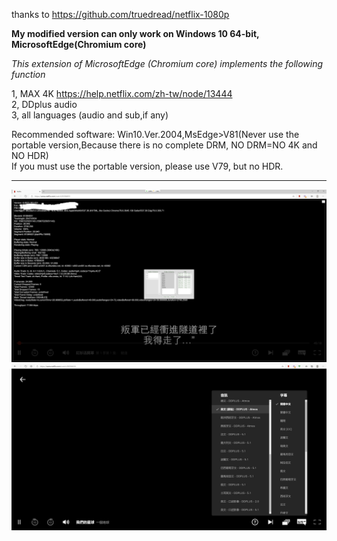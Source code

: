 thanks to https://github.com/truedread/netflix-1080p

**My modified version can only work on Windows 10 64-bit, MicrosoftEdge(Chromium core)**

*This extension of MicrosoftEdge (Chromium core) implements the following function*  

1, MAX 4K  https://help.netflix.com/zh-tw/node/13444   
2, DDplus audio  
3, all languages (audio and sub,if any)  
    
    
Recommended software: Win10.Ver.2004,MsEdge>V81(Never use the portable version,Because there is no complete DRM, NO DRM=NO 4K and NO HDR)  
If you must use the portable version, please use V79, but no HDR.  
    
    
-------------------------------------------------------------------------------------------------------
     
![image](img/n1.png)
![image](img/n3.png)